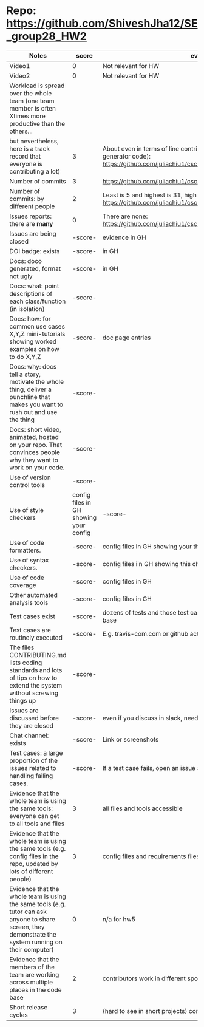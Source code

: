 # Repo: https://github.com/ShiveshJha12/SE_group28_HW2
|Notes|score|evidence|
|-----|-----|---------|
| Video1                                                                                                     | 0         | Not relevant for HW                                                |
| Video2                                                                                                     | 0         | Not relevant for HW                                                |
| Workload is spread over the whole team (one team member is often Xtimes more productive than the others... |           |                                                                    |
| but nevertheless, here is a track record that everyone is contributing a lot)                              | 3         | About even in terms of line contributions (excluding documentation generator code): https://github.com/juliachiu1/csc510_g4_hw2345/graphs/contributors |
| Number of commits                                                                                          | 3         | https://github.com/juliachiu1/csc510_g4_hw2345/pulse               |
| Number of commits: by different people                                                                     | 2         | Least is 5 and highest is 31, high disparity: https://github.com/juliachiu1/csc510_g4_hw2345/graphs/contributors |
| Issues reports: there are **many**                                                                             | 0         | There are none: https://github.com/juliachiu1/csc510_g4_hw2345/issues              |
|Issues are being closed|-score- | evidence in GH|
|DOI badge: exists|-score- | in GH|
|Docs: doco generated, format not ugly |-score- | in GH|
|Docs: what: point descriptions of each class/function (in isolation) |-score- | 
|Docs: how: for common use cases X,Y,Z mini-tutorials showing worked examples on how to do X,Y,Z|-score- | doc page entries|
|Docs: why: docs tell a story, motivate the whole thing, deliver a punchline that makes you want to rush out and use the thing|-score- | 
|Docs: short video, animated, hosted on your repo. That convinces people why they want to work on your code.|-score- | 
|Use of version control tools|-score- | 
|Use of style checkers |config files in GH showing your config|-score- | 
|Use of code formatters. |-score- | config files in GH showing your this formatter's  config|
|Use of syntax checkers. |-score- | config files iin  GH showing this checker's config  |
|Use of code coverage |-score- | config files in GH|
|Other automated analysis tools|-score- | config files in GH|
|Test cases exist|-score- | dozens of tests and those test cases are more than 30% of the code base|
|Test cases are routinely executed|-score- | E.g. travis-com.com or github actions or something|
|The files CONTRIBUTING.md lists coding standards and lots of tips on how to extend the system without screwing things up|-score- | 
|Issues are discussed before they are closed|-score- | even if you discuss in slack, need a sumamry statement here|
|Chat channel: exists|-score- | Link or screenshots|
|Test cases: a large proportion of the issues related to handling failing cases.|-score- | If a test case fails, open an issue and fix it|
|Evidence that the whole team is using the same tools: everyone can get to all tools and files| 3 | all files and tools accessible | 
|Evidence that the whole team is using the same tools (e.g. config files in the repo, updated by lots of different people)| 3 | config files and requirements files are in repo |
|Evidence that the whole team is using the same tools (e.g. tutor can ask anyone to share screen, they demonstrate the system running on their computer)| 0 | n/a for hw5 | 
|Evidence that the members of the team are working across multiple places in the code base| 2 | contributors work in different spots but slightly [imbalanced](https://github.com/ShiveshJha12/SE_group28_HW2/graphs/contributors) | 
|Short release cycles | 3 |  (hard to see in short projects) consistent and frequent commits|
